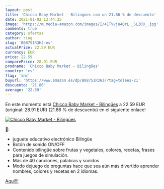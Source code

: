 ```yaml
---
layout: post
title: 'Chicco Baby Market - Bilingües con un 21.86 % de descuento'
date: 2021-01-02 13:44:25
image: 'https://m.media-amazon.com/images/I/41TVvju4QrL._SL200_.jpg'
comments: true
category: ofertas
author: ring
slug: 'B087S1R3HJ-es'
actualPrice: 22.59 EUR
currency: EUR
price: 22.59
comparePrice: 28.91 EUR
prodname: 'Chicco Baby Market - Bilingües'
country: 'es'
flag: '🇪🇸'
buyurl: 'https://www.amazon.es/dp/B087S1R3HJ/?tag=tolees-21'
descuento: '21.86'
average: '22.59'
---
```


En este momento está [Chicco Baby Market - Bilingües](https://www.amazon.es/dp/B087S1R3HJ/?tag=tolees-21) a 22.59 EUR (original: 28.91 EUR) (21.86 %  de descuento) en el siguiente enlace!

[![Chicco Baby Market - Bilingües](https://m.media-amazon.com/images/I/41TVvju4QrL._SL200_.jpg)](https://www.amazon.es/dp/B087S1R3HJ/?tag=tolees-21)

🔎:

- juguete educativo electrónico Bilingüe
- Botón de sonido ON/OFF
- Contenido bilingüe sobre frutas y vegetales, colores, recetas, frases para juegos de simulación.
- Más de 40 canciones, palabras y sonidos
- Modo dejuego de preguntas hace que sea aún más divertido aprender nombres, colores y recetas en 2 idiomas.

[Aquí!!!](https://www.amazon.es/dp/B087S1R3HJ/?tag=tolees-21)
